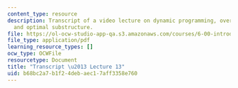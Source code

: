```yaml
---
content_type: resource
description: Transcript of a video lecture on dynamic programming, overlapping subproblems,
  and optimal substructure.
file: https://ol-ocw-studio-app-qa.s3.amazonaws.com/courses/6-00-introduction-to-computer-science-and-programming-fall-2008/b68bc2a7b1f24debaec17aff3358e760_6-00F08-L13.pdf
file_type: application/pdf
learning_resource_types: []
ocw_type: OCWFile
resourcetype: Document
title: "Transcript \u2013 Lecture 13"
uid: b68bc2a7-b1f2-4deb-aec1-7aff3358e760
---
```

